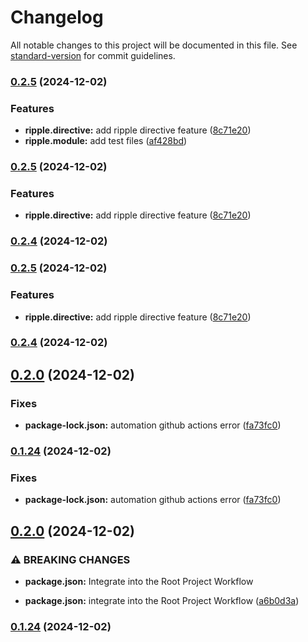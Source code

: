 # Changelog

All notable changes to this project will be documented in this file. See [standard-version](https://github.com/conventional-changelog/standard-version) for commit guidelines.

### [0.2.5](https://github.com/AntoniadisCorp/ng-wind/compare/v0.2.4...v0.2.5) (2024-12-02)


### Features

* **ripple.directive:** add ripple directive feature ([8c71e20](https://github.com/AntoniadisCorp/ng-wind/commit/8c71e205e5e6e54dd6f19c7dd60e1b786dbebe2b))
* **ripple.module:** add test files ([af428bd](https://github.com/AntoniadisCorp/ng-wind/commit/af428bd26ca116e43a542dbbb52eb1e342e48b77))

### [0.2.5](https://github.com/AntoniadisCorp/ng-wind/compare/v0.2.4...v0.2.5) (2024-12-02)


### Features

* **ripple.directive:** add ripple directive feature ([8c71e20](https://github.com/AntoniadisCorp/ng-wind/commit/8c71e205e5e6e54dd6f19c7dd60e1b786dbebe2b))

### [0.2.4](https://github.com/AntoniadisCorp/ng-wind/compare/v0.2.5...v0.2.4) (2024-12-02)

### [0.2.5](https://github.com/AntoniadisCorp/ng-wind/compare/v0.2.4...v0.2.5) (2024-12-02)


### Features

* **ripple.directive:** add ripple directive feature ([8c71e20](https://github.com/AntoniadisCorp/ng-wind/commit/8c71e205e5e6e54dd6f19c7dd60e1b786dbebe2b))

### [0.2.4](https://github.com/AntoniadisCorp/ng-wind/compare/v0.2.3...v0.2.4) (2024-12-02)

## [0.2.0](https://github.com/AntoniadisCorp/ng-wind/compare/v0.2.1...v0.2.0) (2024-12-02)

### Fixes

- **package-lock.json:** automation github actions error ([fa73fc0](https://github.com/AntoniadisCorp/ng-wind/commit/fa73fc0960d9f63793bbef8c150bf8dc78262d90))

### [0.1.24](https://github.com/AntoniadisCorp/ng-wind/compare/v0.2.1...v0.1.24) (2024-12-02)

### Fixes

- **package-lock.json:** automation github actions error ([fa73fc0](https://github.com/AntoniadisCorp/ng-wind/commit/fa73fc0960d9f63793bbef8c150bf8dc78262d90))

## [0.2.0](https://github.com/AntoniadisCorp/ng-wind/compare/v0.1.24...v0.2.0) (2024-12-02)

### ⚠ BREAKING CHANGES

- **package.json:** Integrate into the Root Project Workflow

- **package.json:** integrate into the Root Project Workflow ([a6b0d3a](https://github.com/AntoniadisCorp/ng-wind/commit/a6b0d3a08efe303dbe666c7d8ba73df0db987c63))

### [0.1.24](https://github.com/AntoniadisCorp/ng-wind/compare/v0.1.23...v0.1.24) (2024-12-02)
